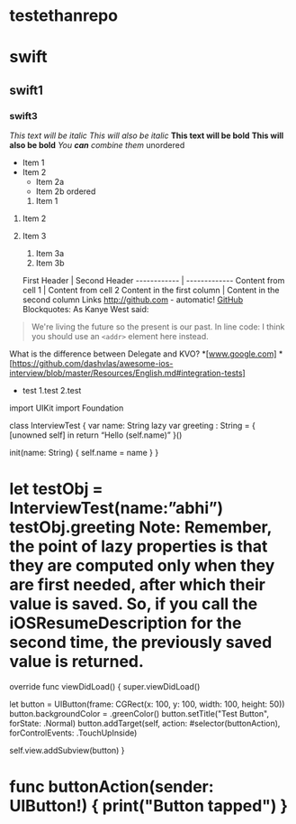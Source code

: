 # testethanrepo
# swift
## swift1
### swift3
*This text will be italic*
_This will also be italic_
**This text will be bold**
__This will also be bold__
_You **can** combine them_
unordered
* Item 1
* Item 2
  * Item 2a
  * Item 2b
  ordered
  1. Item 1
1. Item 2
1. Item 3
   1. Item 3a
   1. Item 3b
   
   First Header | Second Header
------------ | -------------
Content from cell 1 | Content from cell 2
Content in the first column | Content in the second column
   Links
   http://github.com - automatic!
[GitHub](http://github.com)
Blockquotes:
As Kanye West said:

> We're living the future so
> the present is our past.
In line code:
I think you should use an
`<addr>` element here instead.

What is the difference between Delegate and KVO?
*[www.google.com]
*[https://github.com/dashvlas/awesome-ios-interview/blob/master/Resources/English.md#integration-tests]
* test
1.test
2.test

import UIKit
import Foundation

class InterviewTest {
 var name: String
 lazy var greeting : String = { [unowned self] in
   return “Hello \(self.name)”
 }()
 
 init(name: String) {
  self.name = name
 }
}

let testObj = InterviewTest(name:”abhi”)
testObj.greeting
Note: Remember, the point of lazy properties is that they are computed only when they are first needed, after which their value is saved. So, if you call the iOSResumeDescription for the second time, the previously saved value is returned.
=======================================
override func viewDidLoad() {
  super.viewDidLoad()

  let button = UIButton(frame: CGRect(x: 100, y: 100, width: 100, height: 50))
  button.backgroundColor = .greenColor()
  button.setTitle("Test Button", forState: .Normal)
  button.addTarget(self, action: #selector(buttonAction), forControlEvents: .TouchUpInside)

  self.view.addSubview(button)
}

func buttonAction(sender: UIButton!) {
  print("Button tapped")
}
==================

